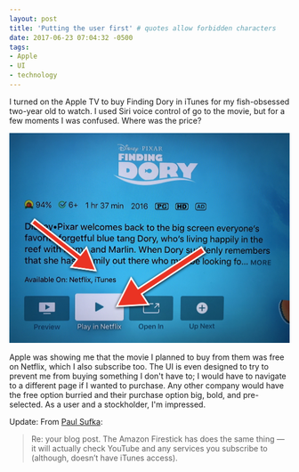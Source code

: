 ```yaml
---
layout: post
title: 'Putting the user first' # quotes allow forbidden characters
date: 2017-06-23 07:04:32 -0500
tags:
- Apple
- UI
- technology
---
```


I turned on the Apple TV to buy Finding Dory in iTunes for my fish-obsessed two-year old to watch. I used Siri voice control of go to the movie, but for a few moments I was confused. Where was the price?

[![](/images/Puttingtheuserfirst1.png)](/images/Puttingtheuserfirst1.png)

Apple was showing me that the movie I planned to buy from them was free on Netflix, which I also subscribe too. The UI is even designed to try to prevent me from buying something I don't have to; I would have to navigate to a different page if I wanted to purchase. Any other company would have the free option burried and their purchase option big, bold, and pre-selected. As a user and a stockholder, I'm impressed. 

Update: From [Paul Sufka](https://www.twitter.com/psufka):

> Re: your blog post. The Amazon Firestick has does the same thing — it will actually check YouTube and any services you subscribe to (although, doesn’t have iTunes access).